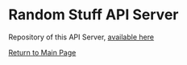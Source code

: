 # Random Stuff API Server

Repository of this API Server,  [available here](https://github.com/DaveBosmans/FoodOrderApplication)


[Return to Main Page](../readme.md)

